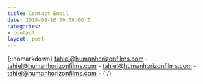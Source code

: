 ```yaml
---
title: Contact Email
date: 2018-08-16 00:58:00 Z
categories:
- contact
layout: post
---
```


{::nomarkdown}
tahiel@humanhorizonfilms.com - tahiel@humanhorizonfilms.com - tahiel@humanhorizonfilms.com - tahiel@humanhorizonfilms.com -
{:/}
